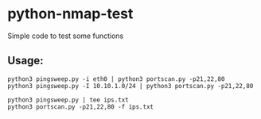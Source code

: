 # python-nmap-test
Simple code to test some functions

## Usage:  
```
python3 pingsweep.py -i eth0 | python3 portscan.py -p21,22,80
python3 pingsweep.py -I 10.10.1.0/24 | python3 portscan.py -p21,22,80
```

```
python3 pingsweep.py | tee ips.txt
python3 portscan.py -p21,22,80 -f ips.txt
```
